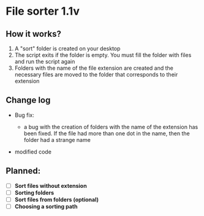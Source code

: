 # File sorter 1.1v

## How it works?
1. A "sort" folder is created on your desktop
2. The script exits if the folder is empty. You must fill the folder with files and run the script again
3. Folders with the name of the file extension are created and the necessary files are moved to the folder that corresponds to their extension

## Change log 

- Bug fix:
    * a bug with the creation of folders with the name of the extension has been fixed. If the file had more than one dot in the name, then the folder had a strange name

- modified code

## Planned:

- [ ] **Sort files without extension**
- [ ] **Sorting folders**
- [ ] **Sort files from folders (optional)**
- [ ] **Choosing a sorting path**
